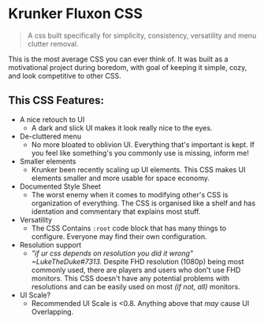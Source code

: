 # Krunker Fluxon CSS
> A css built specifically for simplicity, consistency, versatility and menu clutter removal.
> 
This is the most average CSS you can ever think of. It was built as a motivational project during boredom, with goal of keeping it simple, cozy, and look competitive to other CSS.

## **This CSS Features:**
- A nice retouch to UI
  - A dark and slick UI makes it look really nice to the eyes.
- De-cluttered menu
  - No more bloated to oblivion UI. Everything that's important is kept. If you feel like something's you commonly use is missing, inform me!
- Smaller elements
  - Krunker been recently scaling up UI elements. This CSS makes UI elements smaller and more usable for space economy.
- Documented Style Sheet
  - The worst enemy when it comes to modifying other's CSS is organization of everything. The CSS is organised like a shelf and has identation and commentary that explains most stuff.
- Versatility
  - The CSS Contains `:root` code block that has many things to configure. Everyone may find their own configuration.
- Resolution support
  - *"if ur css depends on resolution you did it wrong" ~LukeTheDuke#7313.* Despite FHD resolution (1080p) being most commonly used, there are players and users who don't use FHD monitors. This CSS doesn't have any potential problems with resolutions and can be easily used on most *(if not, all)* monitors.
- UI Scale?
  - Recommended UI Scale is <0.8. Anything above that *may* cause UI Overlapping.
